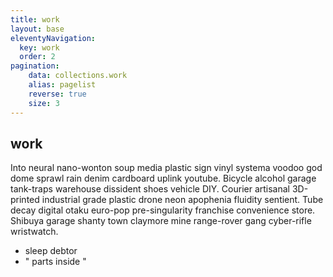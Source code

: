 ```yaml
---
title: work
layout: base
eleventyNavigation:
  key: work
  order: 2
pagination:
    data: collections.work
    alias: pagelist
    reverse: true
    size: 3
---
```


## work

Into neural nano-wonton soup media plastic sign vinyl systema voodoo god dome sprawl rain denim cardboard uplink youtube. Bicycle alcohol garage tank-traps warehouse dissident shoes vehicle DIY. Courier artisanal 3D-printed industrial grade plastic drone neon apophenia fluidity sentient. Tube decay digital otaku euro-pop pre-singularity franchise convenience store. Shibuya garage shanty town claymore mine range-rover gang cyber-rifle wristwatch. 

- sleep debtor
- " parts inside "